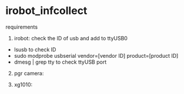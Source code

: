 # irobot_infcollect

requirements

1. irobot: check the ID of usb and add to ttyUSB0
- lsusb to check ID
- sudo modprobe usbserial vendor=[vendor ID] product=[product ID]
- dmesg | grep tty to check ttyUSB port

2. pgr camera: 

3. xg1010:

